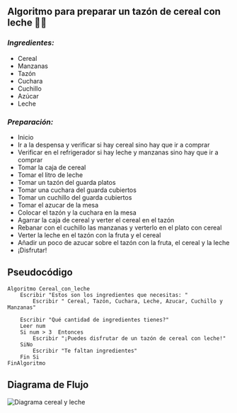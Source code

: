 ## Algoritmo para preparar un tazón de cereal con leche 🥛🥣
### _Ingredientes:_
- Cereal
- Manzanas
- Tazón
- Cuchara
- Cuchillo
- Azúcar 
- Leche
### _Preparación:_
- Inicio
- Ir a la despensa y verificar si hay cereal sino hay que ir a comprar
- Verificar en el refrigerador si hay leche y manzanas sino hay que ir a comprar
- Tomar la caja de cereal 
- Tomar el litro de leche
- Tomar un tazón del guarda platos
- Tomar una cuchara del guarda cubiertos
- Tomar un cuchillo del guarda cubiertos
- Tomar el azucar de la mesa
- Colocar el tazón y la cuchara en la mesa
- Agarrar la caja de cereal y verter el cereal en el tazón
- Rebanar con el cuchillo las manzanas y verterlo en el plato con cereal
- Verter la leche en el tazón con la fruta y el cereal
- Añadir un poco de azucar sobre el tazón con la fruta, el cereal y la leche 
- ¡Disfrutar!

## Pseudocódigo
```
Algoritmo Cereal_con_leche
	Escribir "Estos son los ingredientes que necesitas: "
		Escribir " Cereal, Tazón, Cuchara, Leche, Azucar, Cuchillo y Manzanas"
			
	Escribir "Qué cantidad de ingredientes tienes?"
	Leer num
	Si num > 3  Entonces
		Escribir "¡Puedes disfrutar de un tazón de cereal con leche!"
	SiNo
		Escribir "Te faltan ingredientes"
	Fin Si
FinAlgoritmo
```
## Diagrama de Flujo
![Diagrama cereal y leche](https://github.com/AmbacC03/sem2pseudocodigo/assets/133819422/b9074779-ac08-48f8-9c35-e27d5c879df2)
